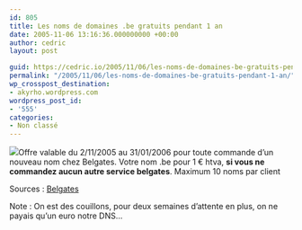 ```yaml
---
id: 805
title: Les noms de domaines .be gratuits pendant 1 an
date: 2005-11-06 13:16:36.000000000 +00:00
author: cedric
layout: post

guid: https://cedric.io/2005/11/06/les-noms-de-domaines-be-gratuits-pendant-1-an.html
permalink: "/2005/11/06/les-noms-de-domaines-be-gratuits-pendant-1-an/"
wp_crosspost_destination:
- akyrho.wordpress.com
wordpress_post_id:
- '555'
categories:
- Non classé
---
```

![](./images/be.gif)Offre valable du 2/11/2005 au 31/01/2006 pour toute commande d’un nouveau nom chez Belgates. Votre nom .be pour 1 € htva, **si vous ne commandez aucun autre service belgates**. Maximum 10 noms par client

Sources : [Belgates](http://www.belgates.be)

Note : On est des couillons, pour deux semaines d’attente en plus, on ne payais qu’un euro notre DNS…